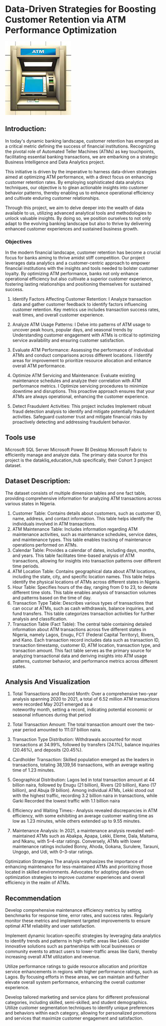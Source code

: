 # Data-Driven Strategies for Boosting Customer Retention via ATM Performance Optimization

![](ATM.Jpeg)

## Introduction:

In today's dynamic banking landscape, customer retention has emerged as a critical metric defining the success of financial institutions. Recognizing the pivotal role of Automated Teller Machines (ATMs) as key touchpoints, facilitating essential banking transactions, we are embarking on a strategic Business Intelligence and Data Analytics project.

This initiative is driven by the imperative to harness data-driven strategies aimed at optimizing ATM performance, with a direct focus on enhancing customer retention rates. By employing sophisticated data analytics techniques, our objective is to glean actionable insights into customer behavior patterns, thereby enabling us to enhance operational efficiency and cultivate enduring customer relationships.

Through this project, we aim to delve deeper into the wealth of data available to us, utilizing advanced analytical tools and methodologies to unlock valuable insights. By doing so, we position ourselves to not only adapt to the evolving banking landscape but also to thrive by delivering enhanced customer experiences and sustained business growth.


### Objectives

In the modern financial landscape, customer retention has become a crucial focus for banks aiming to thrive amidst stiff competition. Our project leverages data analytics and a customer-centric approach to empower financial institutions with the insights and tools needed to bolster customer loyalty. By optimizing ATM performance, banks not only enhance operational efficiency but also cultivate a superior customer experience, fostering lasting relationships and positioning themselves for sustained success.

1. Identify Factors Affecting Customer Retention: I Analyze transaction data and gather customer feedback to identify factors influencing customer retention. Key metrics use includes transaction success rates, wait times, and overall customer experience.

2. Analyze ATM Usage Patterns: I Delve into patterns of ATM usage to uncover peak hours, popular days, and seasonal trends by Understanding customer engagement with ATMs is critical to optimizing service availability and ensuring customer satisfaction.

3. Evaluate ATM Performance: Assessing the performance of individual ATMs and conduct comparisons across different locations. I Identify areas for improvement to prioritize resource allocation and enhance overall ATM performance.

4. Optimize ATM Servicing and Maintenance: Evaluate existing maintenance schedules and analyze their correlation with ATM performance metrics. I Optimize servicing procedures to minimize downtime and disruptions. This proactive approach ensures that your ATMs are always operational, enhancing the customer experience.

5. Detect Fraudulent Activities: This project includes Implement robust fraud detection analysis to identify and mitigate potentially fraudulent activities. Safeguard customer trust and      mitigate financial risks by proactively detecting and addressing fraudulent behavior.

## Tools use
Microsoft SQL Server
Microsoft Power BI Desktop
Microsoft Fabric to efficiently manage and analyze data. The primary data source for this project is the datakliq_education_hub specifically, their Cohort 3 project dataset.

## Dataset Description:

The dataset consists of multiple dimension tables and one fact table, providing comprehensive information for analyzing ATM transactions across various states in Nigeria.

1. Customer Table: Contains details about customers, such as customer ID, name, address, and contact information. This table helps identify the individuals involved in ATM transactions.
2. ATM Maintenance Table: Includes information regarding ATM maintenance activities, such as maintenance schedules, service dates, and maintenance types. This table enables tracking of maintenance operations performed on ATMs.
3. Calendar Table: Provides a calendar of dates, including days, months, and years. This table facilitates time-based analysis of ATM transactions, allowing for insights into transaction patterns over different time periods.
4. ATM Location Table: Contains geographical data about ATM locations, including the state, city, and specific location names. This table helps identify the physical locations of ATMs across different states in Nigeria.
5. Hour Table: Specifies hours of the day, ranging from 0 to 23, to denote different time slots. This table enables analysis of transaction volumes and patterns based on the time of day.
6. Transaction Type Table: Describes various types of transactions that can occur at ATMs, such as cash withdrawals, balance inquiries, and fund transfers. This table categorizes transaction activities for further analysis and classification.
7. Transaction Table (Fact Table): The central table containing detailed information about ATM transactions across five different states in Nigeria, namely Lagos, Enugu, FCT (Federal Capital Territory), Rivers, and Kano. Each transaction record includes data such as transaction ID, transaction timestamp, customer ID, ATM location, transaction type, and transaction amount. This fact table serves as the primary source for analyzing transactional data and deriving insights into ATM usage patterns, customer behavior, and performance metrics across different states.

## Analysis And Visualization 
1. Total Transactions and Record Month: Over a comprehensive two-year analysis spanning 2020 to 2021, a total of 6.52 million ATM transactions were recorded May 2021 emerged as a       
      noteworthy month, setting a record, indicating potential economic or seasonal influences during that period

2. Total Transaction Amount: The total transaction amount over the two-year period amounted to 111.07 billion naira.

3. Transaction Type Distribution: Withdrawals accounted for most transactions at 34.99%, followed by transfers (24.1%), balance inquiries (20.46%), and deposits (20.45%).

4. Cardholder Transaction: Skilled population emerged as the leaders in transactions, totaling 38,139,56 transactions, with an average waiting time of 1.23 minutes.

5. Geographical Distribution: Lagos led in total transaction amount at 44 billion naira, followed by Enugu (21 billion), Rivers (20 billion), Kano (17 billion), and Abuja (9 billion).        Among individual ATMs, Lekki stood out with the highest traffic, recording 3.2 billion naira in transactions, while Garki Recorded the lowest traffic with 1.1 billion naira

6. Efficiency and Waiting Times:- Analysis revealed discrepancies in ATM efficiency, with some exhibiting an average customer waiting time as low as 1.23 minutes, while others extended       up to 9.55 minutes.

7. Maintenance Analysis: In 2021, a maintenance analysis revealed well-maintained ATMs such as Abakpa, Apapa, Lekki, Eleme, Dala, Maitama, and Nkanu, with 5–4-star ratings.  Conversely,     ATMs with lower maintenance ratings included Bonny, Ahoda, Gokana, Surulere, Tarauni, Ungogo, and Udi, with 0–3-star ratings.

Optimization Strategies The analysis emphasizes the importance of enhancing maintenance for less-maintained ATMs and prioritizing those located in skilled environments.  Advocates for adopting data-driven optimization strategies to improve customer experiences and overall efficiency in the realm of ATMs.

## Recommendation

Develop comprehensive maintenance efficiency metrics by setting benchmarks for response time, error rates, and success rates. Regularly monitor these metrics and implement targeted improvements to ensure optimal ATM reliability and user satisfaction.

Implement dynamic location-specific strategies by leveraging data analytics to identify trends and patterns in high-traffic areas like Lekki. Consider innovative solutions such as partnerships with local businesses or community events to attract users to lower-traffic areas like Garki, thereby increasing overall ATM utilization and revenue.

Utilize performance ratings to guide resource allocation and prioritize service enhancements in regions with higher performance ratings, such as Lagos. By focusing efforts in these areas, we can maintain and further elevate overall system performance, enhancing the overall customer experience.

Develop tailored marketing and service plans for different professional categories, including skilled, semi-skilled, and student demographics. Utilize customer segmentation techniques to identify unique preferences and behaviors within each category, allowing for personalized promotions and services that maximize customer engagement and satisfaction.





